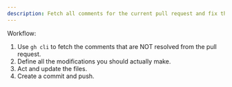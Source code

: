 ```yaml
---
description: Fetch all comments for the current pull request and fix them.
---
```


Workflow:

1. Use `gh cli` to fetch the comments that are NOT resolved from the pull request.
2. Define all the modifications you should actually make.
3. Act and update the files.
4. Create a commit and push.
